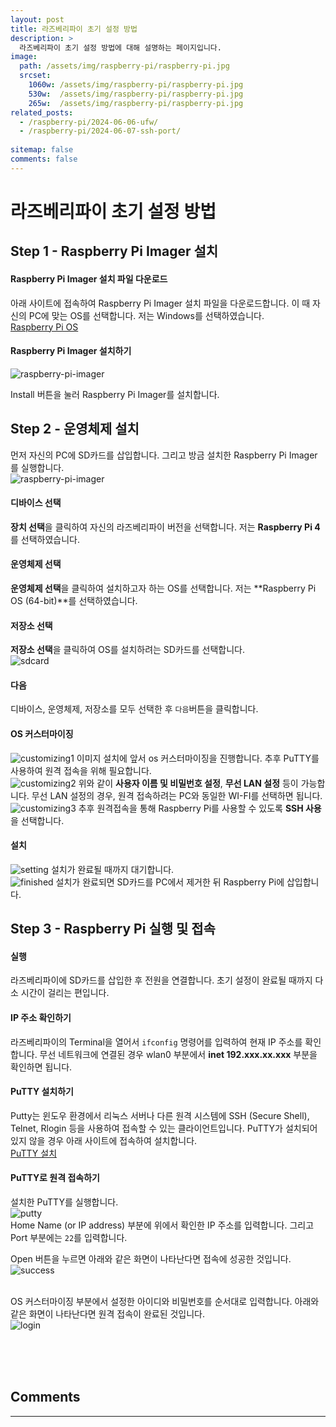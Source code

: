 ```yaml
---
layout: post
title: 라즈베리파이 초기 설정 방법
description: >
  라즈베리파이 초기 설정 방법에 대해 설명하는 페이지입니다.
image: 
  path: /assets/img/raspberry-pi/raspberry-pi.jpg
  srcset:
    1060w: /assets/img/raspberry-pi/raspberry-pi.jpg
    530w:  /assets/img/raspberry-pi/raspberry-pi.jpg
    265w:  /assets/img/raspberry-pi/raspberry-pi.jpg
related_posts:
  - /raspberry-pi/2024-06-06-ufw/
  - /raspberry-pi/2024-06-07-ssh-port/
  
sitemap: false
comments: false
---
```


# 라즈베리파이 초기 설정 방법

## Step 1 - Raspberry Pi Imager 설치
#### Raspberry Pi Imager 설치 파일 다운로드
아래 사이트에 접속하여 Raspberry Pi Imager 설치 파일을 다운로드합니다.
이 때 자신의 PC에 맞는 OS를 선택합니다. 저는 Windows를 선택하였습니다.    
<a href="https://www.raspberrypi.com/software/" target="_blank">Raspberry Pi OS</a>   

#### Raspberry Pi Imager 설치하기
<img src="/assets/img/raspberry-pi/setting/raspberry-pi-imager.png" alt="raspberry-pi-imager" />

Install 버튼을 눌러 Raspberry Pi Imager를 설치합니다.

## Step 2 - 운영체제 설치

먼저 자신의 PC에 SD카드를 삽입합니다. 그리고 방금 설치한 Raspberry Pi Imager를 실행합니다.   
<img src="/assets/img/raspberry-pi/setting/imager.png" alt="raspberry-pi-imager" />

#### 디바이스 선택
**장치 선택**을 클릭하여 자신의 라즈베리파이 버전을 선택합니다. 저는 **Raspberry Pi 4**를 선택하였습니다. 

#### 운영체제 선택
**운영체제 선택**을 클릭하여 설치하고자 하는 OS를 선택합니다. 저는 **Raspberry Pi OS (64-bit)**를 선택하였습니다.

#### 저장소 선택
**저장소 선택**을 클릭하여 OS를 설치하려는 SD카드를 선택합니다.   
<img src="/assets/img/raspberry-pi/setting/sdcard.png" alt="sdcard" />

#### 다음
디바이스, 운영체제, 저장소를 모두 선택한 후 `다음`버튼을 클릭합니다.

#### OS 커스터마이징
<img src="/assets/img/raspberry-pi/setting/customizing1.png" alt="customizing1" />   
이미지 설치에 앞서 os 커스터마이징을 진행합니다. 추후 PuTTY를 사용하여 원격 접속을 위해 필요합니다.

<br />
<img src="/assets/img/raspberry-pi/setting/customizing2.png" alt="customizing2" />   
위와 같이 <b>사용자 이름 및 비밀번호 설정</b>, <b>무선 LAN 설정</b> 등이 가능합니다. 무선 LAN 설정의 경우, 원격 접속하려는 PC와 동일한 WI-FI를 선택하면 됩니다.

<br />
<img src="/assets/img/raspberry-pi/setting/customizing3.png" alt="customizing3" />    
추후 원격접속을 통해 Raspberry Pi를 사용할 수 있도록 <b>SSH 사용</b>을 선택합니다.

#### 설치
<img src="/assets/img/raspberry-pi/setting/setting.png" alt="setting" />    
설치가 완료될 때까지 대기합니다.

<br />
<img src="/assets/img/raspberry-pi/setting/finished.png" alt="finished" />    
설치가 완료되면 SD카드를 PC에서 제거한 뒤 Raspberry Pi에 삽입합니다.

## Step 3 - Raspberry Pi 실행 및 접속
#### 실행
라즈베리파이에 SD카드를 삽입한 후 전원을 연결합니다. 초기 설정이 완료될 때까지 다소 시간이 걸리는 편입니다.

#### IP 주소 확인하기
라즈베리파이의 Terminal을 열어서 `ifconfig` 명령어를 입력하여 현재 IP 주소를 확인합니다. 무선 네트워크에 연결된 경우 wlan0 부분에서 <b>inet 192.xxx.xx.xxx</b> 부분을 확인하면 됩니다.

#### PuTTY 설치하기
Putty는 윈도우 환경에서 리눅스 서버나 다른 원격 시스템에 SSH (Secure Shell), Telnet, Rlogin 등을 사용하여 접속할 수 있는 클라이언트입니다. PuTTY가 설치되어 있지 않을 경우 아래 사이트에 접속하여 설치합니다.   
<a href="https://www.putty.org/" target="_blank">PuTTY 설치</a>

#### PuTTY로 원격 접속하기
설치한 PuTTY를 실행합니다.    
<img src="/assets/img/raspberry-pi/setting/putty.png" alt="putty" />   
Home Name (or IP address) 부분에 위에서 확인한 IP 주소를 입력합니다. 그리고 Port 부분에는 `22`를 입력합니다.


Open 버튼을 누르면 아래와 같은 화면이 나타난다면 접속에 성공한 것입니다.    
<img src="/assets/img/raspberry-pi/setting/success.png" alt="success" />    
<br />

OS 커스터마이징 부분에서 설정한 아이디와 비밀번호를 순서대로 입력합니다.
아래와 같은 화면이 나타난다면 원격 접속이 완료된 것입니다.    
<img src="/assets/img/raspberry-pi/setting/login.png" alt="login" />


<br />
<br />
<br />

## Comments
<hr />
<script
  src="https://utteranc.es/client.js"
  repo="HyunJinNo/HyunJinNo.github.io"
  issue-term="pathname"
  theme="github-light"
  crossorigin="anonymous"
  async
></script>
